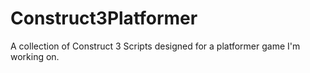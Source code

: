 # Construct3Platformer
A collection of Construct 3 Scripts designed for a platformer game I'm working on. 

